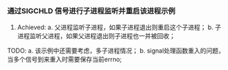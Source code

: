 
### 通过SIGCHLD 信号进行子进程监听并重启该进程示例

1. Achieved:
    a. 父进程监听子进程，如果子进程退出则重启这个子进程；
    b. 子进程监听父进程，如果父进程退出则子进程也一并被回收；

TODO:
    a. 该示例中还需要考虑，多子进程情况；
    b. signal处理函数重入的问题，当多个信号到来重入时需要保存当前errno;





